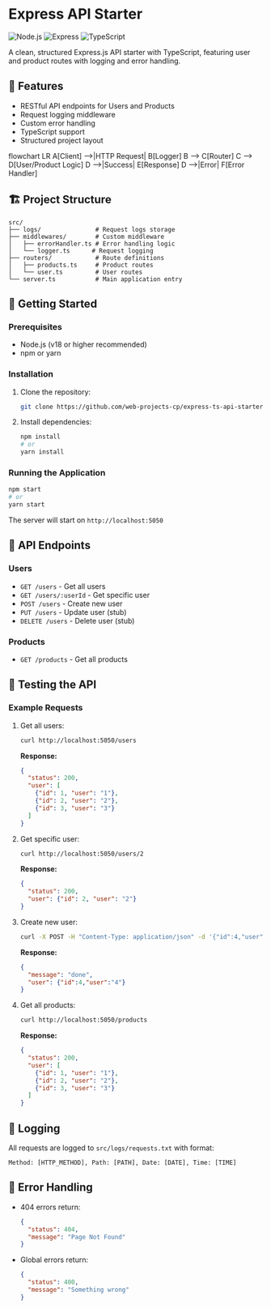 # Express API Starter

![Node.js](https://img.shields.io/badge/Node.js-18.x-green)
![Express](https://img.shields.io/badge/Express-4.x-lightgrey)
![TypeScript](https://img.shields.io/badge/TypeScript-5.x-blue)

A clean, structured Express.js API starter with TypeScript, featuring user and product routes with logging and error handling.

## 📌 Features

- RESTful API endpoints for Users and Products
- Request logging middleware
- Custom error handling
- TypeScript support
- Structured project layout

flowchart LR
    A[Client] -->|HTTP Request| B[Logger]
    B --> C[Router]
    C --> D[User/Product Logic]
    D -->|Success| E[Response]
    D -->|Error| F[Error Handler]

## 🏗️ Project Structure

```
src/
├── logs/               # Request logs storage
├── middlewares/        # Custom middleware
│   ├── errorHandler.ts # Error handling logic
│   └── logger.ts      # Request logging
├── routers/            # Route definitions
│   ├── products.ts     # Product routes
│   └── user.ts         # User routes
└── server.ts           # Main application entry
```

## 🚀 Getting Started

### Prerequisites
- Node.js (v18 or higher recommended)
- npm or yarn

### Installation
1. Clone the repository:
   ```bash
   git clone https://github.com/web-projects-cp/express-ts-api-starter.git
   ```
2. Install dependencies:
   ```bash
   npm install
   # or
   yarn install
   ```

### Running the Application
```bash
npm start
# or
yarn start
```
The server will start on `http://localhost:5050`

## 📡 API Endpoints

### Users
- `GET /users` - Get all users
- `GET /users/:userId` - Get specific user
- `POST /users` - Create new user
- `PUT /users` - Update user (stub)
- `DELETE /users` - Delete user (stub)

### Products
- `GET /products` - Get all products

## 🧪 Testing the API

### Example Requests

1. Get all users:
   ```bash
   curl http://localhost:5050/users
   ```
   **Response:**
   ```json
   {
     "status": 200,
     "user": [
       {"id": 1, "user": "1"},
       {"id": 2, "user": "2"},
       {"id": 3, "user": "3"}
     ]
   }
   ```

2. Get specific user:
   ```bash
   curl http://localhost:5050/users/2
   ```
   **Response:**
   ```json
   {
     "status": 200,
     "user": {"id": 2, "user": "2"}
   }
   ```

3. Create new user:
   ```bash
   curl -X POST -H "Content-Type: application/json" -d '{"id":4,"user":"4"}' http://localhost:5050/users
   ```
   **Response:**
   ```json
   {
     "message": "done",
     "user": {"id":4,"user":"4"}
   }
   ```

4. Get all products:
   ```bash
   curl http://localhost:5050/products
   ```
   **Response:**
   ```json
   {
     "status": 200,
     "user": [
       {"id": 1, "user": "1"},
       {"id": 2, "user": "2"},
       {"id": 3, "user": "3"}
     ]
   }
   ```

## 📝 Logging
All requests are logged to `src/logs/requests.txt` with format:
```
Method: [HTTP_METHOD], Path: [PATH], Date: [DATE], Time: [TIME]
```

## 🛑 Error Handling
- 404 errors return:
  ```json
  {
    "status": 404,
    "message": "Page Not Found"
  }
  ```
- Global errors return:
  ```json
  {
    "status": 400,
    "message": "Something wrong"
  }
  ```
